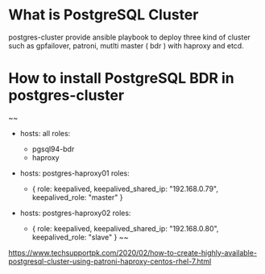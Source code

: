 # What is PostgreSQL Cluster
postgres-cluster provide ansible playbook to deploy three kind of cluster such as gpfailover, patroni, mutlti master ( bdr ) with haproxy and etcd.


# How to install PostgreSQL BDR in postgres-cluster
~~
- hosts: all
  roles:
    - pgsql94-bdr
    - haproxy

- hosts: postgres-haproxy01
  roles:
     - { role: keepalived, keepalived_shared_ip: "192.168.0.79", keepalived_role: "master" }

- hosts: postgres-haproxy02
  roles:
     - { role: keepalived, keepalived_shared_ip: "192.168.0.80", keepalived_role: "slave" }
~~


https://www.techsupportpk.com/2020/02/how-to-create-highly-available-postgresql-cluster-using-patroni-haproxy-centos-rhel-7.html
